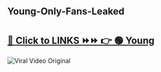 
 ## Young-Only-Fans-Leaked

# <h2><a href="https://clipsfans.com/Young&ref=git">🔗 Click to LINKS ⏩⏩ 👉 🟢 Young </a></h2>

<a href="https://clipsfans.com/Young&ref=git" rel="nofollow" data-target="animated-image.originalLink"><img src="https://i.ibb.co.com/xMMVF88/686577567.gif" alt="Viral Video Original" style="max-width: 100%; display: inline-block;" data-target="animated-image.originalImage"></a>
